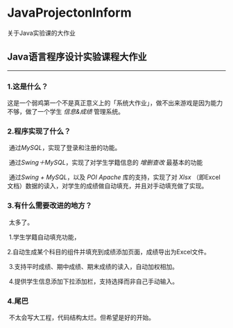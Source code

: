 # JavaProjectonInform
关于Java实验课的大作业
## Java语言程序设计实验课程大作业

---

### 1.这是什么？

​	这是一个弱鸡第一个不是真正意义上的「系统大作业」，做不出来游戏是因为能力不够，做了一个学生 *信息&成绩*  管理系统。

### 2.程序实现了什么？

​	通过*MySQL*，实现了登录和注册的功能。

​	通过*Swing＋MySQL*，实现了对学生学籍信息的 *增删查改* 最基本的功能

​	通过*Swing + MySQL*，以及 *POI Apache* 库的支持，实现了对 *Xlsx* （即Excel文档）数据的读入，对学生的成绩做自动填充，并且对手动填充做了实现。

### 3.有什么需要改进的地方？

​	太多了。

​	1.学生学籍自动填充功能，

​	2.自动生成某个科目的组件并填充到成绩添加页面，成绩导出为Excel文件。

​	3.支持平时成绩、期中成绩、期末成绩的读入，自动加权相加。

​	4.提供学生信息添加下拉添加栏，支持选择而非自己手动输入。

### 4.尾巴

​	不太会写大工程，代码结构太烂。但希望是好的开始。

